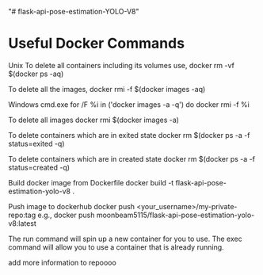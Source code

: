 "# flask-api-pose-estimation-YOLO-V8" 

# Useful Docker Commands
Unix
To delete all containers including its volumes use,
docker rm -vf $(docker ps -aq)

To delete all the images,
docker rmi -f $(docker images -aq)

Windows cmd.exe
for /F %i in ('docker images -a -q') do docker rmi -f %i

To delete all images
docker rmi $(docker images -a)

To delete containers which are in exited state
docker rm $(docker ps -a -f status=exited -q)

To delete containers which are in created state
docker rm $(docker ps -a -f status=created -q)

Build docker image from Dockerfile
docker build -t flask-api-pose-estimation-yolo-v8 .

Push image to dockerhub
docker push <your_username>/my-private-repo:tag
e.g., docker push moonbeam5115/flask-api-pose-estimation-yolo-v8:latest

The run command will spin up a new container for you to use.
The exec command will allow you to use a container that is already running.

add more information to repoooo